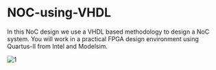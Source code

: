 # NOC-using-VHDL
 In this NoC design we use a VHDL based methodology to design a 
NoC system. You will work in a practical FPGA design 
environment using Quartus-II from Intel and Modelsim. 

![1](https://github.com/samanatt/NOC-using-VHDL/assets/95404706/cd5c2b9d-b2af-45df-bf0d-ba654aada445)

